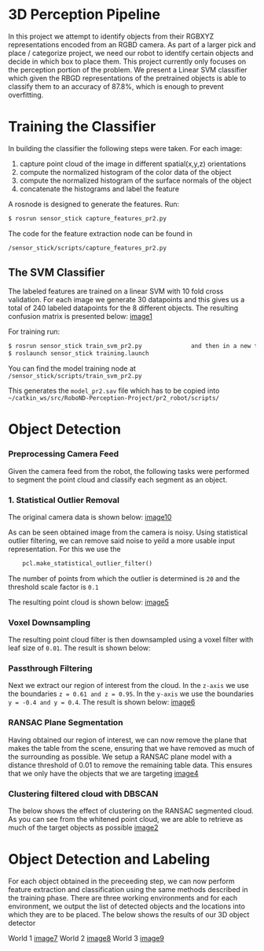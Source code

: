 [image1]: ./images/confusion.png "Confusion Matrix"
[image2]: ./images/objects_white.png "Object Clusters"
[image3]: ./images/pt.png "Pass-through filtering"
[image4]: ./images/ransac.png "RANSAC Plane Segmentation"
[image5]: ./images/stat_out.png "Statistical Outlier Removal"
[image6]: ./images/vox.png "Vox Downsampling"
[image7]: ./images/world_1.png "Labeled Objects in World 1"
[image8]: ./images/world_2.png "Labeled Objects in World 2"
[image9]: ./images/world_3.png "Labeled Objects in World 3"
[image10]: ./images/worldpc.png "Direct Camera Feed"
[image11]: ./images/world_3_cloud.png "Cloud of detected objects in World 3"

# 3D Perception Pipeline
In this project we attempt to identify objects from their RGBXYZ representations encoded from an RGBD camera. As part of a larger pick and place / categorize project, we need our robot to identify certain objects and decide in which box to place them. This project currently only focuses on the perception portion of the problem. We present a Linear SVM classifier which given the RBGD representations of the pretrained objects is able to classify them to an accuracy of 87.8%, which is enough to prevent overfitting. 

# Training the Classifier
In building the classifier the following steps were taken. 
For each image:
1. capture point cloud of the image in different spatial(x,y,z) orientations
2. compute the normalized histogram of the color data of the object
3. compute the normalized histogram of the surface normals of the object
4. concatenate the histograms and label the feature

A rosnode is designed to generate the features. Run:
```sh
$ rosrun sensor_stick capture_features_pr2.py
```
The code for the feature extraction node can be found in 
```sh
/sensor_stick/scripts/capture_features_pr2.py 
```

## The SVM Classifier
The labeled features are trained on a linear SVM with 10 fold cross validation. For each image we generate 30 datapoints and this gives us a total of 240 labeled datapoints for the 8 different objects. The resulting confusion matrix is presented below:
[image1]

For training run:
```sh
$ rosrun sensor_stick train_svm_pr2.py              and then in a new terminal
$ roslaunch sensor_stick training.launch
```
You can find the model training node at `/sensor_stick/scripts/train_svm_pr2.py`

This generates the `model_pr2.sav` file which has to be copied into `~/catkin_ws/src/RoboND-Perception-Project/pr2_robot/scripts/`

# Object Detection

### Preprocessing Camera Feed
Given the camera feed from the robot, the following tasks were performed to segment the point cloud and classify each segment as an object. 

### 1. Statistical Outlier Removal
The original camera data is shown below:
[image10]

As can be seen obtained image from the camera is noisy. Using statistical outlier filtering, we can remove said noise to yeild a more usable input representation. For this we use the 
```python
    pcl.make_statistical_outlier_filter()
```
The number of points from which the outlier is determined is `20` and the threshold scale factor is `0.1`

The resulting point cloud is shown below:
[image5]

### Voxel Downsampling
The resulting point cloud filter is then downsampled using a voxel filter with leaf size of `0.01`. The result is shown below:

### Passthrough Filtering
Next we extract our region of interest from the cloud. In the `z-axis` we use the boundaries `z = 0.61 and z = 0.95`. In the `y-axis` we use the boundaries `y = -0.4 and y = 0.4`. The result is shown below:
[image6]

### RANSAC Plane Segmentation
Having obtained our region of interest, we can now remove the plane that makes the table from the scene, ensuring that we have removed as much of the surrounding as possible. We setup a RANSAC plane model with a distance threshold of 0.01 to remove the remaining table data. This ensures that we only have the objects that we are targeting
[image4]

### Clustering filtered cloud with DBSCAN
The below shows the effect of clustering on the RANSAC segmented cloud. As you can see from the whitened point cloud, we are able to retrieve as much of the target objects as possible
[image2]
# Object Detection and Labeling
For each object obtained in the preceeding step, we can now perform feature extraction and classification using the same methods described in the training phase. There are three working environments and for each environment, we output the list of detected objects and the locations into which they are to be placed. The below shows the results of our 3D object detector

World 1
[image7]
World 2
[image8]
World 3
[image9]


